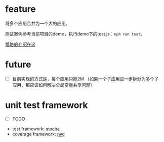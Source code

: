# feature
将多个应用合并为一个大的应用。

测试案例参考当前项目的demo，执行demo下的test.js：`npm run test`。

[粗略的介绍在这](https://juejin.cn/post/7199133223510310949)

# future
- [ ] 目前实现的方式是，每个应用只能2M （如果一个子应用进一步拆分为多个子应用，那应该如何解决全局变量共享问题）

# unit test framework
- [ ] TODO
- test framework: [mocha](https://mochajs.org/)
- coverage framework: [nyc](https://istanbul.js.org/)
